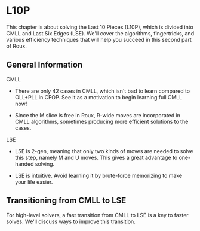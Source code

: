 # L10P

This chapter is about solving the Last 10 Pieces (L10P), which is divided into CMLL and Last Six Edges (LSE). We'll cover the algorithms, fingertricks, and various efficiency techniques that will help you succeed in this second part of Roux.

## General Information
CMLL
- There are only 42 cases in CMLL, which isn't bad to learn compared to OLL+PLL in CFOP. See it as a motivation to begin learning full CMLL now! 


- Since the M slice is free in Roux, R-wide moves are incorporated in CMLL algorithms, sometimes producing more efficient solutions to the cases.

LSE
- LSE is 2-gen, meaning that only two kinds of moves are needed to solve this step, namely M and U moves. This gives a great advantage to one-handed solving.


- LSE is intuitive. Avoid learning it by brute-force memorizing to make your life easier.

## Transitioning from CMLL to LSE
For high-level solvers, a fast transition from CMLL to LSE is a key to faster solves. We'll discuss ways to improve this transition.


